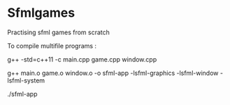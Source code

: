 # Sfmlgames
Practising sfml games from scratch 


To compile multifile programs :


g++ -std=c++11 -c main.cpp game.cpp window.cpp

g++ main.o game.o window.o  -o sfml-app -lsfml-graphics -lsfml-window -lsfml-system

./sfml-app
